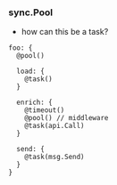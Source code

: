 ### sync.Pool

- how can this be a task?


```cue
foo: {
  @pool()

  load: {
    @task()
  }

  enrich: {
    @timeout()
    @pool() // middleware
    @task(api.Call)
  }

  send: {
    @task(msg.Send)
  }
}
```

